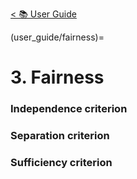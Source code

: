 [< 📚 User Guide](user_guide/user_guide)

(user_guide/fairness)=
# 3. Fairness

### Independence criterion


### Separation criterion


### Sufficiency criterion